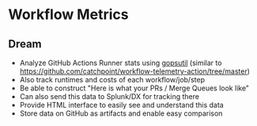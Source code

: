 # Workflow Metrics

## Dream

* Analyze GitHub Actions Runner stats using [gopsutil](https://github.com/shirou/gopsutil) (similar to https://github.com/catchpoint/workflow-telemetry-action/tree/master)
* Also track runtimes and costs of each workflow/job/step
* Be able to construct "Here is what your PRs / Merge Queues look like"
* Can also send this data to Splunk/DX for tracking there
* Provide HTML interface to easily see and understand this data
* Store data on GitHub as artifacts and enable easy comparison

